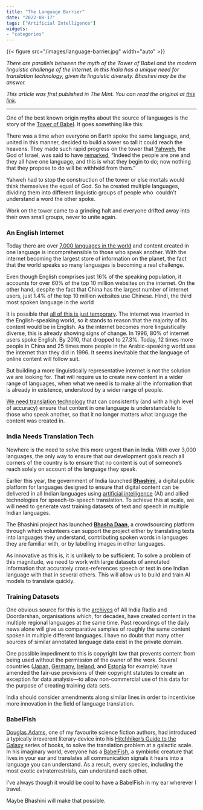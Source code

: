 ```yaml
---
title: "The Language Barrier"
date: "2022-08-17"
tags: ["Artificial Intelligence"]
widgets: 
- "categories"
---
```


{{< figure src="/images/language-barrier.jpg" width="auto" >}}

*There are parallels between the myth of the Tower of Babel and the modern linguistic challenge of the internet. In this India has a unique need for translation technology, given its linguistic diversity. Bhashini may be the answer.*
<!--more-->

*This article was first published in The Mint. You can read the original at [this link](https://www.livemint.com/opinion/columns/lets-aim-for-an-internet-that-s-free-of-language-barriers-11660670608643.html).*

---

One of the best known origin myths about the source of languages is the story of the [Tower of Babel](https://en.wikipedia.org/wiki/Tower_of_Babel). It goes something like this:

There was a time when everyone on Earth spoke the same language, and, united in this manner, decided to build a tower so tall it could reach the heavens. They made such rapid progress on the tower that [Yahweh](https://en.wikipedia.org/wiki/Yahweh), the God of Israel, was said to have [remarked](https://biblehub.com/kjv/genesis/11.htm), “Indeed the people are one and they all have one language, and this is what they begin to do; now nothing that they propose to do will be withheld from them.”

Yahweh had to stop the construction of the tower or else mortals would think themselves the equal of God. So he created multiple languages, dividing them into different linguistic groups of people who  couldn’t understand a word the other spoke.

Work on the tower came to a grinding halt and everyone drifted away into their own small groups, never to unite again.

### An English Internet

Today there are over [7,000 languages in the world](https://www.nytimes.com/2007/09/18/world/18cnd-language.html) and content created in one language is incomprehensible to those who speak another. With the internet becoming the largest store of information on the planet, the fact that the world speaks so many languages is becoming a real challenge.

Even though English comprises just 16% of the speaking population, it accounts for over 60% of the top 10 million websites on the internet. On the other hand, despite the fact that China has the largest number of internet users, just 1.4% of the top 10 million websites use Chinese. Hindi, the third most spoken language in the world 

It is possible that [all of this is just temporary](https://qz.com/96054/english-is-no-longer-the-language-of-the-web/). The internet was invented in the English-speaking world, so it stands to reason that the majority of its content would be in English. As the internet becomes more linguistically diverse, this is already showing signs of change. In 1996, 80% of internet users spoke English. By 2010, that dropped to 27.3%. Today, 12 times more people in China and 25 times more people in the Arabic-speaking world use the internet than they did in 1996. It seems inevitable that the language of online content will follow suit.

But building a more linguistically representative internet is not the solution we are looking for. That will require us to create new content in a wider range of languages, when what we need is to make all the information that is already in existence, understood by a wider range of people.

[We need translation technology](https://www.forbes.com/sites/robtoews/2022/02/13/language-is-the-next-great-frontier-in-ai/?sh=5a1d78ba5c50) that can consistently (and with a high level of accuracy) ensure that content in one language is understandable to those who speak another, so that it no longer matters what language the content was created in.

### India Needs Translation Tech

Nowhere is the need to solve this more urgent than in India. With over 3,000 languages, the only way to ensure that our development goals reach all corners of the country is to ensure that no content is out of someone’s reach solely on account of the language they speak.

Earlier this year, the government of India launched __[Bhashini](https://bhashini.gov.in/en/)__, a digital public platform for languages designed to ensure that digital content can be delivered in all Indian languages using [artificial intelligence](https://analyticsindiamag.com/indias-project-bhashini-breaking-the-language-barrier-with-ai/) (AI) and allied technologies for speech-to-speech translation. To achieve this at scale, we will need to generate vast training datasets of text and speech in multiple Indian languages.

The Bhashini project has launched __[Bhasha Daan](https://bhashini.gov.in/bhashadaan/en/home)__, a crowdsourcing platform through which volunteers can support the project either by translating texts into languages they understand, contributing spoken words in languages they are familiar with, or by labelling images in other languages.

As innovative as this is, it is unlikely to be sufficient. To solve a problem of this magnitude, we need to work with large datasets of annotated information that accurately cross-references speech or text in one Indian language with that in several others. This will allow us to build and train AI models to translate quickly.

### Training Datasets

One obvious source for this is the [archives](https://prasarbharati.gov.in/pb-archives/) of All India Radio and Doordarshan, organisations which, for decades, have created content in the multiple regional languages at the same time. Past recordings of the daily news alone will give us comparative samples of roughly the same content spoken in multiple different languages. I have no doubt that many other sources of similar annotated language data exist in the private domain.

One possible impediment to this is copyright law that prevents content from being used without the permission of the owner of the work. Several countries ([Japan](https://www.cric.or.jp/english/clj/cl2.html), [Germany](https://www.gesetze-im-internet.de/englisch_urhg/englisch_urhg.html), [Ireland](http://www.irishstatutebook.ie/eli/2019/act/19/enacted/en/pdf), and [Estonia](https://www.riigiteataja.ee/en/eli/519062017005/consolide) for example) have amended the fair-use provisions of their copyright statutes to create an exception for data analysis—to allow non-commercial use of this data for the purpose of creating training data sets.

India should consider amendments along similar lines in order to incentivise more innovation in the field of language translation.

### BabelFish

[Douglas Adams](https://en.wikipedia.org/wiki/Douglas_Adams), one of my favourite science fiction authors, had introduced a typically irreverent literary device into his [Hitchhiker’s Guide to the Galaxy](https://en.wikipedia.org/wiki/The_Hitchhiker%27s_Guide_to_the_Galaxy) series of books, to solve the translation problem at a galactic scale. In his imaginary world, everyone has a [BabelFish](https://hitchhikers.fandom.com/wiki/Babel_Fish), a symbiotic creature that lives in your ear and translates all communication signals it hears into a language you can understand. As a result, every species, including the most exotic extraterrestrials, can understand each other.


I’ve always though it would be cool to have a BabelFish in my ear wherever I travel.

Maybe Bhashini will make that possible.

